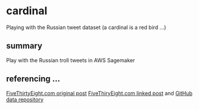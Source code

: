# cardinal
Playing with the Russian tweet dataset (a cardinal is a red bird ...)

## summary
Play with the Russian troll tweets in AWS Sagemaker

## referencing ...
[FiveThirtyEight.com original post](https://fivethirtyeight.com/features/what-you-found-in-3-million-russian-troll-tweets/)
[FiveThiryEight.com linked post](https://fivethirtyeight.com/features/why-were-sharing-3-million-russian-troll-tweets/) and
[GitHub data repository](https://github.com/fivethirtyeight/russian-troll-tweets/)
